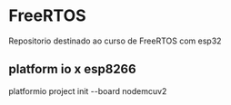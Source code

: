 # FreeRTOS
Repositorio destinado ao curso de FreeRTOS com esp32


## platform io x esp8266

platformio project init --board nodemcuv2